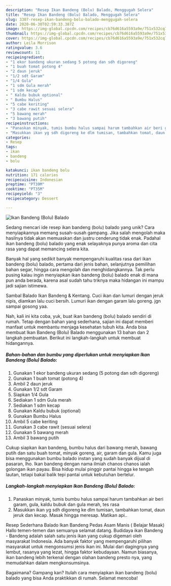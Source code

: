 ```yaml
---
description: "Resep Ikan Bandeng (Bolu) Balado, Menggugah Selera"
title: "Resep Ikan Bandeng (Bolu) Balado, Menggugah Selera"
slug: 3307-resep-ikan-bandeng-bolu-balado-menggugah-selera
date: 2020-06-30T02:59:33.387Z
image: https://img-global.cpcdn.com/recipes/cb76d616a5593a9e/751x532cq70/ikan-bandeng-bolu-balado-foto-resep-utama.jpg
thumbnail: https://img-global.cpcdn.com/recipes/cb76d616a5593a9e/751x532cq70/ikan-bandeng-bolu-balado-foto-resep-utama.jpg
cover: https://img-global.cpcdn.com/recipes/cb76d616a5593a9e/751x532cq70/ikan-bandeng-bolu-balado-foto-resep-utama.jpg
author: Leila Morrison
ratingvalue: 3.6
reviewcount: 11
recipeingredient:
- "1 ekor bandeng ukuran sedang 5 potong dan sdh digoreng"
- "1 buah tomat potong 4"
- "2 daun jeruk"
- "1/2 sdt Garam"
- "1/4 Gula"
- "1 sdm Gula merah"
- "1 sdm kecap"
- " Kaldu bubuk optional"
- " Bumbu Halus"
- "5 cabe keriting"
- "3 cabe rawit sesuai selera"
- "5 bawang merah"
- "3 bawang putih"
recipeinstructions:
- "Panaskan minyak, tumis bumbu halus sampai harum tambahkan air beri garam, gula, kaldu bubuk dan gula merah, tes rasa"
- "Masukkan ikan yg sdh digoreng ke dlm tumisan, tambahkan tomat, daun jeruk dan kecap. Masak hingga meresap. Matikan api.."
categories:
- Resep
tags:
- ikan
- bandeng
- bolu

katakunci: ikan bandeng bolu 
nutrition: 171 calories
recipecuisine: Indonesian
preptime: "PT39M"
cooktime: "PT35M"
recipeyield: "3"
recipecategory: Dessert

---
```



![Ikan Bandeng (Bolu) Balado](https://img-global.cpcdn.com/recipes/cb76d616a5593a9e/751x532cq70/ikan-bandeng-bolu-balado-foto-resep-utama.jpg)

Sedang mencari ide resep ikan bandeng (bolu) balado yang unik? Cara menyiapkannya memang susah-susah gampang. Jika salah mengolah maka hasilnya tidak akan memuaskan dan justru cenderung tidak enak. Padahal ikan bandeng (bolu) balado yang enak selayaknya punya aroma dan cita rasa yang dapat memancing selera kita.

Banyak hal yang sedikit banyak mempengaruhi kualitas rasa dari ikan bandeng (bolu) balado, pertama dari jenis bahan, selanjutnya pemilihan bahan segar, hingga cara mengolah dan menghidangkannya. Tak perlu pusing kalau ingin menyiapkan ikan bandeng (bolu) balado enak di mana pun anda berada, karena asal sudah tahu triknya maka hidangan ini mampu jadi sajian istimewa.

Sambal Balado Ikan Bandeng &amp; Kentang. Cuci ikan dan lumuri dengan jeruk nipis, diamkan lalu cuci bersih. Lumuri ikan dengan garam lalu goreng. jgn sampai gosong yaa.


Nah, kali ini kita coba, yuk, buat ikan bandeng (bolu) balado sendiri di rumah. Tetap dengan bahan yang sederhana, sajian ini dapat memberi manfaat untuk membantu menjaga kesehatan tubuh kita. Anda bisa membuat Ikan Bandeng (Bolu) Balado menggunakan 13 bahan dan 2 langkah pembuatan. Berikut ini langkah-langkah untuk membuat hidangannya.

<!--inarticleads1-->

##### Bahan-bahan dan bumbu yang diperlukan untuk menyiapkan Ikan Bandeng (Bolu) Balado:

1. Gunakan 1 ekor bandeng ukuran sedang (5 potong dan sdh digoreng)
1. Gunakan 1 buah tomat (potong 4)
1. Ambil 2 daun jeruk
1. Gunakan 1/2 sdt Garam
1. Siapkan 1/4 Gula
1. Sediakan 1 sdm Gula merah
1. Sediakan 1 sdm kecap
1. Gunakan  Kaldu bubuk (optional)
1. Gunakan  Bumbu Halus
1. Ambil 5 cabe keriting
1. Gunakan 3 cabe rawit (sesuai selera)
1. Gunakan 5 bawang merah
1. Ambil 3 bawang putih


Cukup siapkan ikan bandeng, bumbu halus dari bawang merah, bawang putih dan satu buah tomat, minyak goreng, air, garam dan gula. Kamu juga bisa menggunakan bumbu balado instan yang sudah banyak dijual di pasaran, lho. Ikan bandeng dengan nama ilmiah chanos chanos ialah golongan ikan payau. Bisa hidup mulai pinggir pantai hingga ke tengah lautan, tetapi bakal balik tepi pantai untuk kebutuhan bertelur. 

<!--inarticleads2-->

##### Langkah-langkah menyiapkan Ikan Bandeng (Bolu) Balado:

1. Panaskan minyak, tumis bumbu halus sampai harum tambahkan air beri garam, gula, kaldu bubuk dan gula merah, tes rasa
1. Masukkan ikan yg sdh digoreng ke dlm tumisan, tambahkan tomat, daun jeruk dan kecap. Masak hingga meresap. Matikan api..


Resep Sederhana Balado Ikan Bandeng Pedas Asam Manis ( Belajar Masak) Hallo temen-temen dan semuanya selamat datang. Budidaya ikan Bandeng - Bandeng adalah salah satu jenis ikan yang cukup digemari oleh masyarakat Indonesia. Ada banyak faktor yang mempengaruhi pilihan masyarakat untuk mengonsumsi jenis ikan ini. Mulai dari dagingnya yang lembut, rasanya yang lezat, hingga faktor kebudayaan. Namun biasanya, ikan bandeng lebih terkenal dengan olahan bandeng presto nya, yang memudahkan dalam mengkonsumsinya. 

Bagaimana? Gampang kan? Itulah cara menyiapkan ikan bandeng (bolu) balado yang bisa Anda praktikkan di rumah. Selamat mencoba!
